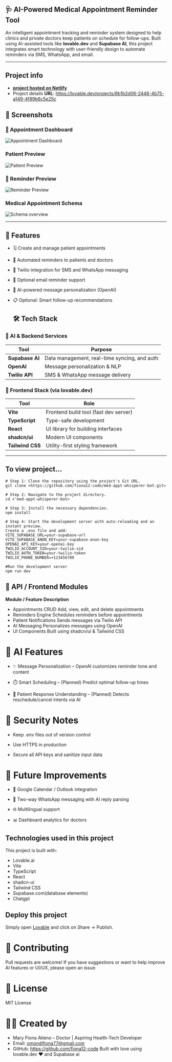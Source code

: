 ## 🩺 AI-Powered Medical Appointment Reminder Tool

An intelligent appointment tracking and reminder system designed to help clinics and private doctors keep patients on schedule for follow-ups. Built using AI-assisted tools like **lovable.dev** and **Supabase AI**, this project integrates smart technology with user-friendly design to automate reminders via SMS, WhatsApp, and email.

---

## Project info
- **[project hosted on Netlify](https://medicalappointmentwhisperer.netlify.app/)**
- Project details **URL**: https://lovable.dev/projects/8b1b2d06-2448-4b75-a149-4f89b6c5e25c

## 📸 Screenshots

### 📅 Appointment Dashboard
![Appointment Dashboard](Dashboard.png)

### Patient Preview
![Patient Preview](Patients.png)

### 🔔 Reminder Preview
![Reminder Preview](Reminders.png)

### Medical Appointment Schema 
![Schema overview](schema.png)


---
  ## 🚀 Features

- 🗓️ Create and manage patient appointments
- 🔔 Automated reminders to patients and doctors
- 💬 Twilio integration for SMS and WhatsApp messaging
- 📧 Optional email reminder support
- 🤖 AI-powered message personalization (OpenAI)
- 📋 Optional: Smart follow-up recommendations

  ## 🛠️ Tech Stack

### 🧠 AI & Backend Services
| Tool         | Purpose                                         |
|--------------|-------------------------------------------------|
| **Supabase AI**   | Data management, real-time syncing, and auth  |
| **OpenAI**        | Message personalization & NLP               |
| **Twilio API**    | SMS & WhatsApp message delivery             |

### 🎨 Frontend Stack (via lovable.dev)
| Tool           | Role                                   |
|----------------|----------------------------------------|
| **Vite**       | Frontend build tool (fast dev server)  |
| **TypeScript** | Type-safe development                  |
| **React**      | UI library for building interfaces     |
| **shadcn/ui**  | Modern UI components                   |
| **Tailwind CSS** | Utility-first styling framework       |

---

## To view project...
```
# Step 1: Clone the repository using the project's Git URL.
git clone <https://github.com/fiona12-code/med-appt-whisperer-bot.git>

# Step 2: Navigate to the project directory.
cd <'med-appt-whisperer-bot>

# Step 3: Install the necessary dependencies.
npm install

# Step 4: Start the development server with auto-reloading and an instant preview.
Create a .env file and add:
VITE_SUPABASE_URL=your-supabase-url
VITE_SUPABASE_ANON_KEY=your-supabase-anon-key
OPENAI_API_KEY=your-openai-key
TWILIO_ACCOUNT_SID=your-twilio-sid
TWILIO_AUTH_TOKEN=your-twilio-token
TWILIO_PHONE_NUMBER=+123456789

#Run the development server
npm run dev

```

## 📲 API / Frontend Modules
**Module / Feature**        	**Description**
- Appointments CRUD          	 Add, view, edit, and delete appointments
- Reminders Engine	           Schedules reminders before appointments
- Patient Notifications	       Sends messages via Twilio API
- AI Messaging	               Personalizes messages using OpenAI
- UI Components	               Built using shadcn/ui & Tailwind CSS

# 🤖 AI Features
- ✨ Message Personalization – OpenAI customizes reminder tone and content

- ⏱️ Smart Scheduling – (Planned) Predict optimal follow-up times

- 🧠 Patient Response Understanding – (Planned) Detects reschedule/cancel intents via AI

# 🔐 Security Notes
- Keep .env files out of version control

- Use HTTPS in production

- Secure all API keys and sanitize input data

# 📌 Future Improvements
- 📅 Google Calendar / Outlook integration

- 📲 Two-way WhatsApp messaging with AI reply parsing

- 🌐 Multilingual support

- 📊 Dashboard analytics for doctors



## Technologies used in this project

This project is built with:
- Lovable.ai
- Vite
- TypeScript
- React
- shadcn-ui
- Tailwind CSS
- Supabase.com(database elements)
- Chatgpt

## Deploy this project

Simply open [Lovable](https://lovable.dev/projects/8b1b2d06-2448-4b75-a149-4f89b6c5e25c) and click on Share -> Publish.

# 🙌 Contributing
Pull requests are welcome! If you have suggestions or want to help improve AI features or UI/UX, please open an issue.

# 📄 License
MIT License

# 👩‍⚕️ Created by
- Mary Fiona Atieno – Doctor | Aspiring Health-Tech Developer
- Email: omondifiona77@gmail.com
- GitHub: https://github.com/fiona12-code
Built with love using lovable.dev ❤️ and Supabase ai





